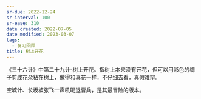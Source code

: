 ```yaml
---
sr-due: 2022-12-24
sr-interval: 100
sr-ease: 310
date created: 2022-07-05
date modified: 2023-03-07
tags:
  - 复习回顾
title: 树上开花
---
```


《三十六计》中第二十九计-树上开花。指树上本来没有开花，但可以用彩色的绸子剪成花朵粘在树上，做得和真花一样，不仔细去看，真假难辩。

空城计、长坂坡张飞一声吼喝退曹兵，是其最冒险的版本。
